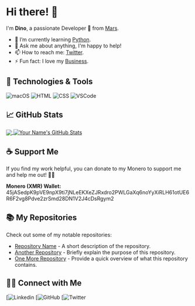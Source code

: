 # Hi there! 👋

I'm <strong>Dino</strong>, a passionate Developer 🚀 from [Mars](https://solarsystem.nasa.gov/planets/mars/overview/). 

- 🌱 I’m currently learning [Python](https://www.youtube.com/watch?v=x7X9w_GIm1s).
- 💬 Ask me about anything, I'm happy to help!
- 📫 How to reach me: [Twitter](https://twitter.com/D1n0Bart0n).
- ⚡ Fun fact: I love my [Business](https://twitter.com/AgileWebInov).

## 🔧 Technologies & Tools

![macOS](https://img.shields.io/badge/OS-YourOS-FF5733?style=flat-square&logo=YourOSLogo&logoColor=white)
![HTML](https://img.shields.io/badge/Code-YourPrimaryLanguage-00C853?style=flat-square&logo=LanguageLogo&logoColor=white)
![CSS](https://img.shields.io/badge/Code-AnotherLanguage-2979FF?style=flat-square&logo=LanguageLogo&logoColor=white)
![VSCode](https://img.shields.io/badge/Tool-YourFavoriteTool-FFD700?style=flat-square&logo=ToolLogo&logoColor=white)

## &#x1f4c8; GitHub Stats

<a href="https://github.com/yourusername">
  <img align="center" src="https://github-readme-stats.vercel.app/api/top-langs/?username=yourusername&hide=java,html,tex&title_color=ffffff&text_color=c9cacc&icon_color=2bbc8a&bg_color=1d1f21" />
</a>
<a href="https://github.com/yourusername">
  <img align="center" src="https://github-readme-stats.vercel.app/api?username=yourusername&show_icons=true&line_height=27&count_private=true&title_color=ffffff&text_color=c9cacc&icon_color=2bbc8a&bg_color=1d1f21" alt="Your Name's GitHub Stats" />
</a>

## ☕ Support Me

If you find my work helpful, you can donate to my Monero to support me and help me out! 🚀🎉

<strong>Monero (XMR) Wallet:</strong> 45jASedpK9pVE9npX9ti7jNLeEKXeZJRxdro2PWLGaXq6noYyXiRLH61otUE6R6F2vg8Pdve2zrSmd28DN1V2J4cDsRgym2

## 📚 My Repositories

Check out some of my notable repositories:

- [Repository Name](https://github.com/yourusername/repository-name) - A short description of the repository.
- [Another Repository](https://github.com/yourusername/another-repository) - Briefly explain the purpose of this repository.
- [One More Repository](https://github.com/yourusername/one-more-repository) - Provide a quick overview of what this repository contains.

## 🤝🏻 Connect with Me

[![Linkedin](https://www.linkedin.com/in/dino-barton-722a48263/)
[![GitHub](https://github.com/DinoBarton/)
[![Twitter](https://twitter.com/D1n0Bart0n)
